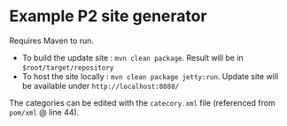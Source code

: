 
Example P2 site generator
=========================

Requires Maven to run.

 * To build the update site : ```mvn clean package```. Result will be in ```$root/target/repository```
 * To host the site locally : ```mvn clean package jetty:run```. Update site will be available under ```http://localhost:8088/```

The categories can be edited with the ```catecory.xml``` file (referenced from ```pom/xml``` @ line 44).
